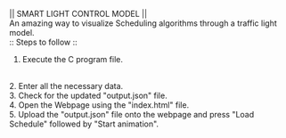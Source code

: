 || SMART LIGHT CONTROL MODEL ||
<br>
An amazing way to visualize Scheduling algorithms through a traffic light model.
<br>
:: Steps to follow :: 
<br>
1. Execute the C program file.
<br>
2. Enter all the necessary data.
<br>
3. Check for the updated "output.json" file.
<br>
4. Open the Webpage using the "index.html" file.
<br>
5. Upload the "output.json" file onto the webpage and press "Load Schedule" followed by "Start animation".
